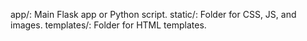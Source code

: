 app/: Main Flask app or Python script.
static/: Folder for CSS, JS, and images.
templates/: Folder for HTML templates.
